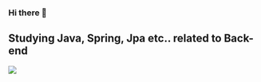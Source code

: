 ### Hi there 👋
## Studying Java, Spring, Jpa etc.. related to Back-end
[![](https://banner.codetree.ai/v1/banner/lukei321)](https://www.codetree.ai/profiles/lukei321)
<!--
**Meow-Lee/Meow-Lee** is a ✨ _special_ ✨ repository because its `README.md` (this file) appears on your GitHub profile.

Here are some ideas to get you started:

- 🔭 I’m currently working on ...
- 🌱 I’m currently learning ...
- 👯 I’m looking to collaborate on ...
- 🤔 I’m looking for help with ...
- 💬 Ask me about ...
- 📫 How to reach me: ...
- 😄 Pronouns: ...
- ⚡ Fun fact: ...
-->
